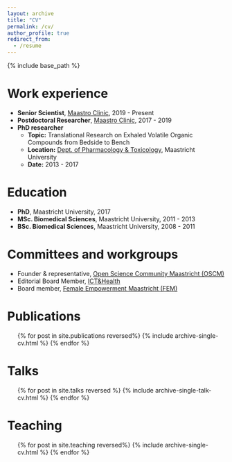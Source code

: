 ```yaml
---
layout: archive
title: "CV"
permalink: /cv/
author_profile: true
redirect_from:
  - /resume
---
```


{% include base_path %}

Work experience
======
* **Senior Scientist**, [Maastro Clinic](http://maastro.nl), 2019 - Present
* **Postdoctoral Researcher**, [Maastro Clinic](http://maastro.nl), 2017 - 2019
* **PhD researcher**
  * **Topic:** Translational Research on Exhaled Volatile Organic Compounds from Bedside to Bench
  * **Location:** [Dept. of Pharmacology & Toxicology](https://phartox.nl/), Maastricht University 
  * **Date:** 2013 - 2017

Education
======
* **PhD**, Maastricht University, 2017
* **MSc. Biomedical Sciences**, Maastricht University, 2011 - 2013
* **BSc. Biomedical Sciences**, Maastricht University, 2008 - 2011

Committees and workgroups
======
* Founder & representative, [Open Science Community Maastricht (OSCM)](http://twitter.com/oscmaastricht)
* Editorial Board Member, [ICT&Health](https://www.icthealth.nl/redactieraad/rianne-fijten/)
* Board member, [Female Empowerment Maastricht (FEM)](https://www.maastrichtuniversity.nl/about-um/diversity-inclusivity/di-organisations/fem-female-empowerment-maastricht-university)


Publications
======
  <ol>{% for post in site.publications reversed%}
    {% include archive-single-cv.html %}
  {% endfor %}</ol>
  
Talks
======
  <ol>{% for post in site.talks reversed %}
    {% include archive-single-talk-cv.html %}
  {% endfor %}</ol>
  
Teaching
======
  <ul>{% for post in site.teaching reversed%}
    {% include archive-single-cv.html %}
  {% endfor %}</ul>
  
